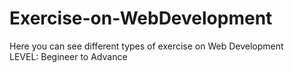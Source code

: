 # Exercise-on-WebDevelopment
Here you can see different types of exercise on Web Development
<br>
LEVEL: Begineer to Advance
